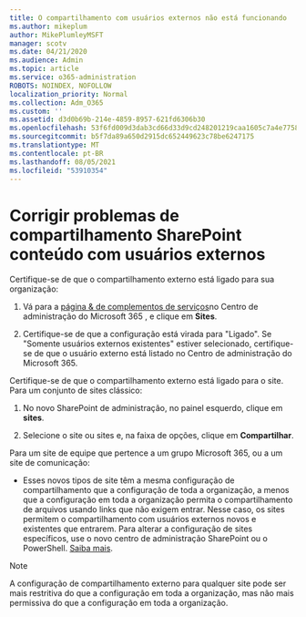 ```yaml
---
title: O compartilhamento com usuários externos não está funcionando
ms.author: mikeplum
author: MikePlumleyMSFT
manager: scotv
ms.date: 04/21/2020
ms.audience: Admin
ms.topic: article
ms.service: o365-administration
ROBOTS: NOINDEX, NOFOLLOW
localization_priority: Normal
ms.collection: Adm_O365
ms.custom: ''
ms.assetid: d3d0b69b-214e-4859-8957-621fd6306b30
ms.openlocfilehash: 53f6fd009d3dab3cd66d33d9cd248201219caa1605c7a4e7758a5a8d720f68c2
ms.sourcegitcommit: b5f7da89a650d2915dc652449623c78be6247175
ms.translationtype: MT
ms.contentlocale: pt-BR
ms.lasthandoff: 08/05/2021
ms.locfileid: "53910354"
---
```

# <a name="fix-problems-sharing-sharepoint-content-with-external-users"></a>Corrigir problemas de compartilhamento SharePoint conteúdo com usuários externos

Certifique-se de que o compartilhamento externo está ligado para sua organização:
  
1. Vá para a [página &amp; de complementos de serviços](https://portal.office.com/adminportal/home#/Settings/ServicesAndAddIns)no Centro de administração do Microsoft 365 , e clique em **Sites**.
    
2. Certifique-se de que a configuração está virada para "Ligado". Se "Somente usuários externos existentes" estiver selecionado, certifique-se de que o usuário externo está listado no Centro de administração do Microsoft 365.
    
Certifique-se de que o compartilhamento externo está ligado para o site. Para um conjunto de sites clássico:
  
1. No novo SharePoint de administração, no painel esquerdo, clique em **sites**.
    
2. Selecione o site ou sites e, na faixa de opções, clique em **Compartilhar**.
    
Para um site de equipe que pertence a um grupo Microsoft 365, ou a um site de comunicação:
  
- Esses novos tipos de site têm a mesma configuração de compartilhamento que a configuração de toda a organização, a menos que a configuração em toda a organização permita o compartilhamento de arquivos usando links que não exigem entrar. Nesse caso, os sites permitem o compartilhamento com usuários externos novos e existentes que entrarem. Para alterar a configuração de sites específicos, use o novo centro de administração SharePoint ou o PowerShell. [Saiba mais](https://go.microsoft.com/fwlink/?linkid=871863).
    
> [!NOTE]
> A configuração de compartilhamento externo para qualquer site pode ser mais restritiva do que a configuração em toda a organização, mas não mais permissiva do que a configuração em toda a organização. 
  

